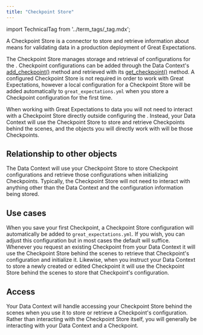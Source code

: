 ```yaml
---
title: "Checkpoint Store"
---
```


import TechnicalTag from '../term_tags/_tag.mdx';

A Checkpoint Store is a connector to store and retrieve information about means for validating data in a production deployment of Great Expectations.

The Checkpoint Store manages storage and retrieval of <TechnicalTag relative="../" tag="checkpoint" text="Checkpoint" /> configurations for the <TechnicalTag relative="../" tag="data_context" text="Data Context" />.  Checkpoint configurations can be added through the Data Context's [add_checkpoint()](../../docs/reference/api/data_context/FileDataContext_class#great_expectations.data_context.FileDataContext.add_checkpoint) method and retrieved with its [get_checkpoint()](../../docs/reference/api/data_context/FileDataContext_class#great_expectations.data_context.FileDataContext.get_checkpoint) method. A configured Checkpoint Store is not required in order to work with Great Expectations, however a local configuration for a Checkpoint Store will be added automatically to `great_expectations.yml` when you store a Checkpoint configuration for the first time.

When working with Great Expectations to <TechnicalTag relative="../" tag="validation" text="Validate" /> data you will not need to interact with a Checkpoint Store directly outside configuring the <TechnicalTag relative="../" tag="store" text="Store" />.  Instead, your Data Context will use the Checkpoint Store to store and retrieve Checkpoints behind the scenes, and the objects you will directly work with will be those Checkpoints.

## Relationship to other objects

The Data Context will use your Checkpoint Store to store Checkpoint configurations and retrieve those configurations when initializing Checkpoints.  Typically, the Checkpoint Store will not need to interact with anything other than the Data Context and the configuration information being stored.

## Use cases

When you save your first Checkpoint, a Checkpoint Store configuration will automatically be added to `great_expectations.yml`.  If you wish, you can adjust this configuration but in most cases the default will suffice.  Whenever you request an existing Checkpoint from your Data Context it will use the Checkpoint Store behind the scenes to retrieve that Checkpoint's configuration and initialize it.  Likewise, when you instruct your Data Context to store a newly created or edited Checkpoint it will use the Checkpoint Store behind the scenes to store that Checkpoint's configuration.

## Access

Your Data Context will handle accessing your Checkpoint Store behind the scenes when you use it to store or retrieve a Checkpoint's configuration.  Rather than interacting with the Checkpoint Store itself, you will generally be interacting with your Data Context and a Checkpoint.

